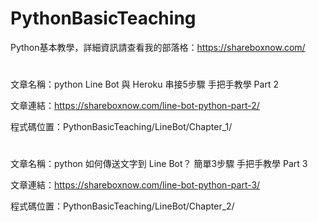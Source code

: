 # PythonBasicTeaching
Python基本教學，詳細資訊請查看我的部落格：https://shareboxnow.com/ 
#
文章名稱：python Line Bot 與 Heroku 串接5步驟 手把手教學 Part 2 

文章連結：https://shareboxnow.com/line-bot-python-part-2/

程式碼位置：PythonBasicTeaching/LineBot/Chapter_1/

#
文章名稱：python 如何傳送文字到 Line Bot？ 簡單3步驟 手把手教學 Part 3

文章連結：https://shareboxnow.com/line-bot-python-part-3/

程式碼位置：PythonBasicTeaching/LineBot/Chapter_2/

#
